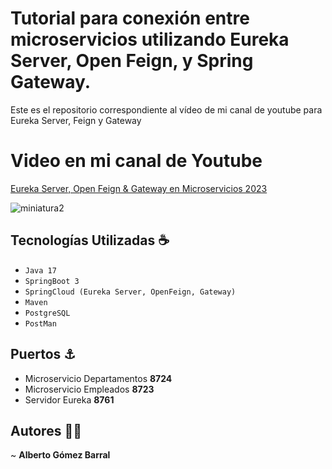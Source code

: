 # Tutorial para conexión entre microservicios utilizando Eureka Server, Open Feign, y Spring Gateway.

Este es el repositorio correspondiente al vídeo de mi canal de youtube para Eureka Server, Feign y Gateway

# Video en mi canal de Youtube
[Eureka Server, Open Feign & Gateway en Microservicios 2023](https://www.youtube.com/watch?v=M6hvD7u7-7c)

![miniatura2](https://github.com/albertoGomezB/Eureka-Server-Feign-Gateway/assets/99688181/3ad3f4e8-635c-42ce-9044-a57536194175)


  ## Tecnologías Utilizadas ☕

  - `Java 17`
  - `SpringBoot 3`
  - `SpringCloud (Eureka Server, OpenFeign, Gateway)`
  - `Maven`
  - `PostgreSQL`
  - `PostMan`

## Puertos ⚓

- Microservicio Departamentos **8724** 
- Microservicio Empleados **8723**
- Servidor Eureka **8761**

## Autores 🧙‍♂️

 ~ **Alberto Gómez Barral**




